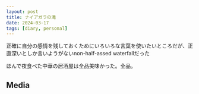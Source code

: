 ```yaml
---
layout: post
title: ナイアガラの滝
date: 2024-03-17
tags: [diary, personal]
---
```


正確に自分の感情を残しておくためにいろいろな言葉を使いたいところだが、正直深いとしか言いようがないnon-half-assed waterfallだった

ほんで夜食べた中華の居酒屋は全品美味かった。全品。
## Media

<div style="display: flex; flex-wrap: wrap; gap: 10px;"><img src="https://photos.google.com/lr/album/ADVFWbeu50_RulrcDCXNkLO7stKdAmGPiTSKxC2SEjvKGApt6yaiPn8XlJzaDA_ITvCp1dr_Hyyw/photo/ADVFWbccl6cuPV9n8tqZArZ0h4Yr3uCEcY-cSypzx8YbSs8ELhkxTBRNpZE76pZd2lwMJ5TgVgThISicjtvkeSAnOYtQO0fffA" alt="" style="max-width: 100%; height: auto;"> <img src="https://photos.google.com/lr/album/ADVFWbeu50_RulrcDCXNkLO7stKdAmGPiTSKxC2SEjvKGApt6yaiPn8XlJzaDA_ITvCp1dr_Hyyw/photo/ADVFWbcYYDYKMm_hZ16V_1n9A0gzrAgCc6SI-vgdR2c5fnYj53wZ77KdxZIGq7dRqqiB3sfKbwRTWIL2y893eJi2JuUuCxUwqg" alt="" style="max-width: 100%; height: auto;"> <img src="https://photos.google.com/lr/album/ADVFWbeu50_RulrcDCXNkLO7stKdAmGPiTSKxC2SEjvKGApt6yaiPn8XlJzaDA_ITvCp1dr_Hyyw/photo/ADVFWbewgo742dQW8xKMNqrmKx1UwMAZPJPu2blHk04w4ldQvFXFisiWqS2MjXNPiMYOWK6Haz5bGmdnOIQoAUI67Lun8AmMWg" alt="" style="max-width: 100%; height: auto;"></div>
